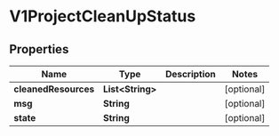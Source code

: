 # V1ProjectCleanUpStatus

## Properties
Name | Type | Description | Notes
------------ | ------------- | ------------- | -------------
**cleanedResources** | **List&lt;String&gt;** |  |  [optional]
**msg** | **String** |  |  [optional]
**state** | **String** |  |  [optional]
